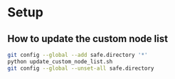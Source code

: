 # Setup

## How to update the custom node list
```sh
git config --global --add safe.directory '*'
python update_custom_node_list.sh
git config --global --unset-all safe.directory
```